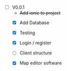 - [ ] V0.0.1
    - ~~Add ionic to project~~
    - [x] Add Database
    - [x] Testing
    - [x] Login / register
    - [ ] Client structure
    - [x] Map editor software
  